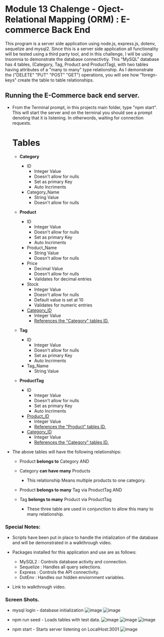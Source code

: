 # Module 13 Chalenge - Oject-Relational Mapping (ORM) : E-commerce Back End
This program is a server side application using node.js, express.js, dotenv, sequelize and mysql2. Since this is a server side application all functionality will be tested using a third party tool, and in this challenge, I will be using Insomnia to demonstrate the database connectivtiy. This "MySQL" database has 4 tables,  (Category, Tag, Product and ProductTag), with two tables having attributes of a "many to many" type relationship. As I demonstrate the ("DELETE" "PUT" "POST" "GET") operations, you will see how "foregn-keys" create the table to table relationships. 


## Running the E-Commerce back end server.
* From the Terminal prompt, in this projects main folder, type "npm start". This will start the server and on the terminal you should see a prompt denoting that it is listening. In otherwords, waiting for connection requests. 

    # Tables 
    - <b>Category</b>
        * ID 
            - Integer Value
            - Doesn't allow for nulls
            - Set as primary Key
            - Auto Incriments
        * Category_Name
            - String Value
            - Doesn't allow for nulls
    
    - <b>Product</b>
        * ID
            - Integer Value
            - Doesn't allow for nulls
            - Set as primary Key
            - Auto Incriments
        * Product_Name
            - String Value
            - Doesn't allow for nulls
        * Price
            - Decimal Value
            - Doesn't allow for nulls
            - Validates for decimal entries
        * Stock
            - Integer Value
            - Doesn't allow for nulls
            - Default value is set at 10
            - Validates for numeric entries
        * <u>Category_ID</u>
            - Integer Value
            - <u>References the "Category" tables ID.</u>

    - <b>Tag</b>
        * ID
            - Integer Value
            - Doesn't allow for nulls
            - Set as primary Key
            - Auto Incriments
        * Tag_Name
            - String Value

    - <b>ProductTag</b>
        * ID
            - Integer Value
            - Doesn't allow for nulls
            - Set as primary Key
            - Auto Incriments
        * <u>Product_ID</u>
            - Integer Value
            - <u>References the "Product" tables ID.</u>
        * <u>Category_ID</u>
            - Integer Value
            - <u>References the "Category" tables ID.</u>

* The above tables will have the following relationships:
    - Product <b>belongs to</b> Category   AND
    - Category <b>can have many</b> Products
        - This relationship Means multiple products to one category.
    
    - Product <b>belongs to many</b> Tag via ProductTag   AND
    - Tag <b>belongs to many</b> Product via ProductTag
        - These three table are used in conjunction to allow this many to many relationship.


### Special Notes:
* Scripts have been put in place to handle the intialization of the database and will be demonstrated in a walkthrough video.

* Packages installed for this application and use are as follows:
    - MySQL2 : Controls database activity and connection.
    - Sequelize : Handles all query selections.
    - Express : Controls the API connectivity.
    - DotEnv : Handles our hidden enviornment variables.

* Link to walkthrough video.



### Screen Shots.
* mysql login - database initialization
![image](https://user-images.githubusercontent.com/108200823/194576589-ddc2eb85-1011-4609-8314-c1d4ca534a28.png)
![image](https://user-images.githubusercontent.com/108200823/194576801-e48d2077-0c8f-4fcd-97d5-80a767dd013c.png)


* npm run seed - Loads tables with test data.
![image](https://user-images.githubusercontent.com/108200823/194576948-e4ec648b-86ed-41db-b162-ba8c76c7eba4.png)
![image](https://user-images.githubusercontent.com/108200823/194577039-7e287167-4a00-4309-8810-30fc0d9aadea.png)
![image](https://user-images.githubusercontent.com/108200823/194577180-b51824e9-bacb-449d-8172-b58627ab81df.png)


* npm start - Starts server listening on LocalHost:3001
![image](https://user-images.githubusercontent.com/108200823/194577455-71e45c0f-28e8-465a-94d5-a8e504e9cf0d.png)
